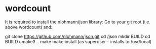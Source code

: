 # wordcount

It is required to install the nlohmann/json library:
Go to your git root (i.e. above wordcount) and:
  
git clone https://github.com/nlohmann/json.git
cd <path to>/json
mkdir BUILD
cd BUILD
cmake3 ..
make
make install  (as superuser - installs to /usr/local)

